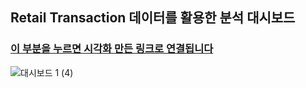 ## Retail Transaction 데이터를 활용한 분석 대시보드    
### [이 부분을 누르면 시각화 만든 링크로 연결됩니다](https://public.tableau.com/app/profile/dayoungkim/viz/RetailTransactions_16430775620310/1_1)

![대시보드 1 (4)](https://user-images.githubusercontent.com/69188680/153359425-e376783c-5083-47d6-a1bd-69d83b5f3c6b.png)

